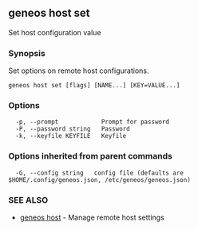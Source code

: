 ## geneos host set

Set host configuration value

### Synopsis


Set options on remote host configurations.


```
geneos host set [flags] [NAME...] [KEY=VALUE...]
```

### Options

```
  -p, --prompt            Prompt for password
  -P, --password string   Password
  -k, --keyfile KEYFILE   Keyfile
```

### Options inherited from parent commands

```
  -G, --config string   config file (defaults are $HOME/.config/geneos.json, /etc/geneos/geneos.json)
```

### SEE ALSO

* [geneos host](geneos_host.md)	 - Manage remote host settings

